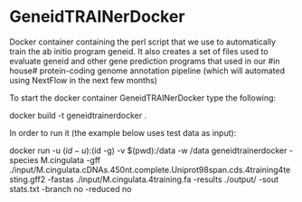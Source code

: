 # GeneidTRAINerDocker
Docker container containing the perl script that we use to automatically train the ab initio program geneid. It also creates a set of files used to evaluate geneid and other gene prediction programs that used in our #in house# protein-coding genome annotation pipeline (which will automated using NextFlow in the next few months)  

To start the docker container GeneidTRAINerDocker type the following:

docker build -t  geneidtrainerdocker .

In order to run it (the example below uses test data as input):

docker run -u $(id -u):$(id -g) -v $(pwd):/data -w /data geneidtrainerdocker -species M.cingulata -gff ./input/M.cingulata.cDNAs.450nt.complete.Uniprot98span.cds.4training4testing.gff2 -fastas ./input/M.cingulata.4training.fa -results ./output/ -sout stats.txt -branch no -reduced no 
